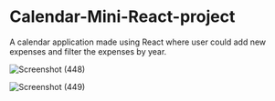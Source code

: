 # Calendar-Mini-React-project
A calendar application made using React where user could add new expenses and filter the expenses by year.



![Screenshot (448)](https://github.com/Sarmad-47/Calendar-Mini-React-project/assets/80609603/ec62bbf6-ab50-4fc2-b8da-973d16eb74e2)


![Screenshot (449)](https://github.com/Sarmad-47/Calendar-Mini-React-project/assets/80609603/0b7fb0d6-d4f8-41dd-a91b-87db75b79830)
